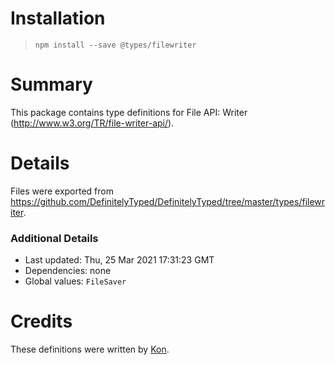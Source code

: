 # Installation

> `npm install --save @types/filewriter`

# Summary

This package contains type definitions for File API: Writer (http://www.w3.org/TR/file-writer-api/).

# Details

Files were exported from https://github.com/DefinitelyTyped/DefinitelyTyped/tree/master/types/filewriter.

### Additional Details

- Last updated: Thu, 25 Mar 2021 17:31:23 GMT
- Dependencies: none
- Global values: `FileSaver`

# Credits

These definitions were written by [Kon](http://phyzkit.net/).
